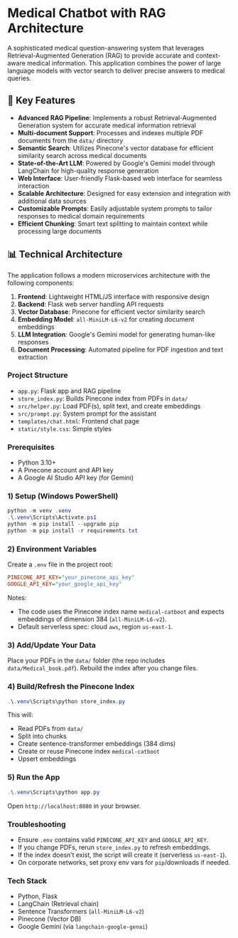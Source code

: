 # Medical Chatbot with RAG Architecture

A sophisticated medical question-answering system that leverages Retrieval-Augmented Generation (RAG) to provide accurate and context-aware medical information. This application combines the power of large language models with vector search to deliver precise answers to medical queries.

## 🚀 Key Features

- **Advanced RAG Pipeline**: Implements a robust Retrieval-Augmented Generation system for accurate medical information retrieval
- **Multi-document Support**: Processes and indexes multiple PDF documents from the `data/` directory
- **Semantic Search**: Utilizes Pinecone's vector database for efficient similarity search across medical documents
- **State-of-the-Art LLM**: Powered by Google's Gemini model through LangChain for high-quality response generation
- **Web Interface**: User-friendly Flask-based web interface for seamless interaction
- **Scalable Architecture**: Designed for easy extension and integration with additional data sources
- **Customizable Prompts**: Easily adjustable system prompts to tailor responses to medical domain requirements
- **Efficient Chunking**: Smart text splitting to maintain context while processing large documents

## 📊 Technical Architecture

The application follows a modern microservices architecture with the following components:

1. **Frontend**: Lightweight HTML/JS interface with responsive design
2. **Backend**: Flask web server handling API requests
3. **Vector Database**: Pinecone for efficient vector similarity search
4. **Embedding Model**: `all-MiniLM-L6-v2` for creating document embeddings
5. **LLM Integration**: Google's Gemini model for generating human-like responses
6. **Document Processing**: Automated pipeline for PDF ingestion and text extraction

### Project Structure

- `app.py`: Flask app and RAG pipeline
- `store_index.py`: Builds Pinecone index from PDFs in `data/`
- `src/helper.py`: Load PDF(s), split text, and create embeddings
- `src/prompt.py`: System prompt for the assistant
- `templates/chat.html`: Frontend chat page
- `static/style.css`: Simple styles

### Prerequisites

- Python 3.10+
- A Pinecone account and API key
- A Google AI Studio API key (for Gemini)

### 1) Setup (Windows PowerShell)

```powershell
python -m venv .venv
.\.venv\Scripts\Activate.ps1
python -m pip install --upgrade pip
python -m pip install -r requirements.txt
```

### 2) Environment Variables

Create a `.env` file in the project root:

```ini
PINECONE_API_KEY="your_pinecone_api_key"
GOOGLE_API_KEY="your_google_api_key"
```

Notes:
- The code uses the Pinecone index name `medical-catboot` and expects embeddings of dimension 384 (`all-MiniLM-L6-v2`).
- Default serverless spec: cloud `aws`, region `us-east-1`.

### 3) Add/Update Your Data

Place your PDFs in the `data/` folder (the repo includes `data/Medical_book.pdf`). Rebuild the index after you change files.

### 4) Build/Refresh the Pinecone Index

```powershell
.\.venv\Scripts\python store_index.py
```

This will:
- Read PDFs from `data/`
- Split into chunks
- Create sentence-transformer embeddings (384 dims)
- Create or reuse Pinecone index `medical-catboot`
- Upsert embeddings

### 5) Run the App

```powershell
.\.venv\Scripts\python app.py
```

Open `http://localhost:8080` in your browser.

### Troubleshooting

- Ensure `.env` contains valid `PINECONE_API_KEY` and `GOOGLE_API_KEY`.
- If you change PDFs, rerun `store_index.py` to refresh embeddings.
- If the index doesn’t exist, the script will create it (serverless `us-east-1`).
- On corporate networks, set proxy env vars for `pip`/downloads if needed.

### Tech Stack

- Python, Flask
- LangChain (Retrieval chain)
- Sentence Transformers (`all-MiniLM-L6-v2`)
- Pinecone (Vector DB)
- Google Gemini (via `langchain-google-genai`)